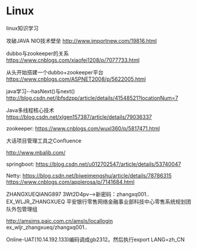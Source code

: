 # Linux
linux知识学习

攻破JAVA NIO技术壁垒
http://www.importnew.com/19816.html

dubbo与zookeeper的关系
https://www.cnblogs.com/xiaofei1208/p/7077733.html

从头开始搭建一个dubbo+zookeeper平台
https://www.cnblogs.com/ASPNET2008/p/5622005.html

java学习--hasNext()与next()
http://blog.csdn.net/jbfsdzpp/article/details/41548521?locationNum=7

Java多线程核心技术
https://blog.csdn.net/xlgen157387/article/details/79036337

zookeeper:
https://www.cnblogs.com/wuxl360/p/5817471.html


大话项目管理工具之Confluence

http://www.mbalib.com/

springboot:
https://blog.csdn.net/u012702547/article/details/53740047

Netty:
https://blog.csdn.net/bjweimengshu/article/details/78786315
https://www.cnblogs.com/applerosa/p/7141684.html

ZHANGXUEQIANG897
3Wt2D4pv-->新密码：zhangxq001..
EX_WLJR_ZHANGXUEQ
平安银行零售网络金融事业部科技中心零售系统规划团队外包管理组

http://amsims.paic.com.cn/amsls/locallogin
ex_wljr_zhangxueq/zhangxq001..

Online-UAT(10.14.192.133)编码调成gb2312。然后执行export LANG=zh_CN
